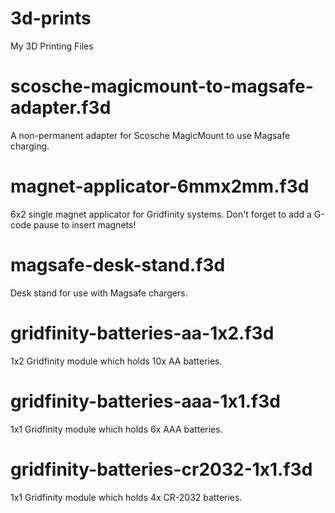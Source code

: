 # 3d-prints
My 3D Printing Files

# scosche-magicmount-to-magsafe-adapter.f3d
A non-permanent adapter for Scosche MagicMount to use Magsafe charging.

# magnet-applicator-6mmx2mm.f3d
6x2 single magnet applicator for Gridfinity systems. Don't forget to add a G-code pause to insert magnets!

# magsafe-desk-stand.f3d
Desk stand for use with Magsafe chargers.

# gridfinity-batteries-aa-1x2.f3d
1x2 Gridfinity module which holds 10x AA batteries.

# gridfinity-batteries-aaa-1x1.f3d
1x1 Gridfinity module which holds 6x AAA batteries.

# gridfinity-batteries-cr2032-1x1.f3d
1x1 Gridfinity module which holds 4x CR-2032 batteries.
